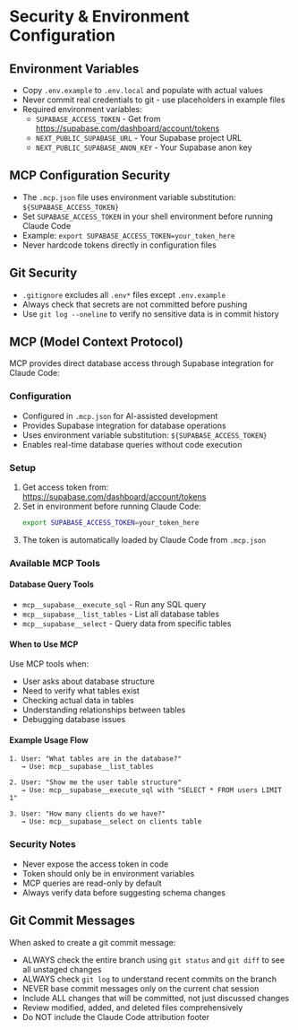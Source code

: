 # Security & Environment Configuration

## Environment Variables
- Copy `.env.example` to `.env.local` and populate with actual values
- Never commit real credentials to git - use placeholders in example files
- Required environment variables:
  - `SUPABASE_ACCESS_TOKEN` - Get from https://supabase.com/dashboard/account/tokens
  - `NEXT_PUBLIC_SUPABASE_URL` - Your Supabase project URL
  - `NEXT_PUBLIC_SUPABASE_ANON_KEY` - Your Supabase anon key

## MCP Configuration Security
- The `.mcp.json` file uses environment variable substitution: `${SUPABASE_ACCESS_TOKEN}`
- Set `SUPABASE_ACCESS_TOKEN` in your shell environment before running Claude Code
- Example: `export SUPABASE_ACCESS_TOKEN=your_token_here`
- Never hardcode tokens directly in configuration files

## Git Security
- `.gitignore` excludes all `.env*` files except `.env.example`
- Always check that secrets are not committed before pushing
- Use `git log --oneline` to verify no sensitive data is in commit history

## MCP (Model Context Protocol)

MCP provides direct database access through Supabase integration for Claude Code:

### Configuration
- Configured in `.mcp.json` for AI-assisted development
- Provides Supabase integration for database operations
- Uses environment variable substitution: `${SUPABASE_ACCESS_TOKEN}`
- Enables real-time database queries without code execution

### Setup
1. Get access token from: https://supabase.com/dashboard/account/tokens
2. Set in environment before running Claude Code:
   ```bash
   export SUPABASE_ACCESS_TOKEN=your_token_here
   ```
3. The token is automatically loaded by Claude Code from `.mcp.json`

### Available MCP Tools

#### Database Query Tools
- `mcp__supabase__execute_sql` - Run any SQL query
- `mcp__supabase__list_tables` - List all database tables
- `mcp__supabase__select` - Query data from specific tables

#### When to Use MCP
Use MCP tools when:
- User asks about database structure
- Need to verify what tables exist
- Checking actual data in tables
- Understanding relationships between tables
- Debugging database issues

#### Example Usage Flow
```
1. User: "What tables are in the database?"
   → Use: mcp__supabase__list_tables

2. User: "Show me the user table structure"
   → Use: mcp__supabase__execute_sql with "SELECT * FROM users LIMIT 1"

3. User: "How many clients do we have?"
   → Use: mcp__supabase__select on clients table
```

### Security Notes
- Never expose the access token in code
- Token should only be in environment variables
- MCP queries are read-only by default
- Always verify data before suggesting schema changes

## Git Commit Messages

When asked to create a git commit message:
- ALWAYS check the entire branch using `git status` and `git diff` to see all unstaged changes
- ALWAYS check `git log` to understand recent commits on the branch
- NEVER base commit messages only on the current chat session
- Include ALL changes that will be committed, not just discussed changes
- Review modified, added, and deleted files comprehensively
- Do NOT include the Claude Code attribution footer